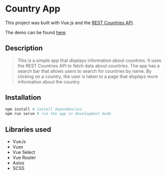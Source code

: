 # Country App

This project was built with Vue.js and the [REST Countries API](https://restcountries.com/v2/all/).

The demo can be found [here](https://reizen-desu.github.io/vue-countries-app/).

## Description

> This is a simple app that displays information about countries. It uses the REST Countries API to fetch data about countries. The app has a search bar that allows users to search for countries by name. By clicking on a country, the user is taken to a page that displays more information about the country.

## Installation

```bash
npm install # install dependencies
npm run serve # run the app in development mode
```

## Libraries used

- VueJs
- Vuex
- Vue Select
- Vue Router
- Axios
- SCSS

